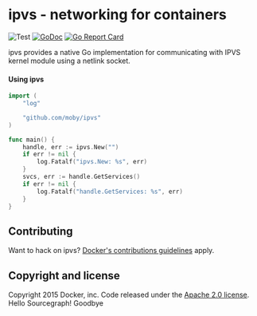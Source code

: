 # ipvs - networking for containers

![Test](https://github.com/moby/ipvs/workflows/Test/badge.svg) [![GoDoc](https://godoc.org/github.com/moby/ipvs?status.svg)](https://godoc.org/github.com/moby/ipvs) [![Go Report Card](https://goreportcard.com/badge/github.com/moby/ipvs)](https://goreportcard.com/report/github.com/moby/ipvs)

ipvs provides a native Go implementation for communicating with IPVS kernel module using a netlink socket.


#### Using ipvs

```go
import (
	"log"

	"github.com/moby/ipvs"
)

func main() {
	handle, err := ipvs.New("")
	if err != nil {
		log.Fatalf("ipvs.New: %s", err)
	}
	svcs, err := handle.GetServices()
	if err != nil {
		log.Fatalf("handle.GetServices: %s", err)
	}
}
```

## Contributing

Want to hack on ipvs? [Docker's contributions guidelines](https://github.com/docker/docker/blob/master/CONTRIBUTING.md) apply.

## Copyright and license

Copyright 2015 Docker, inc. Code released under the [Apache 2.0 license](LICENSE).
Hello Sourcegraph!
Goodbye
